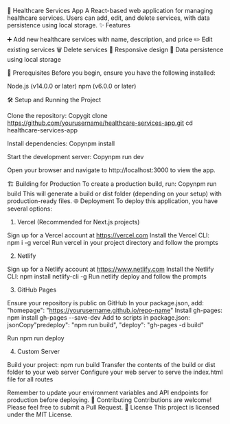 🏥 Healthcare Services App
A React-based web application for managing healthcare services. Users can add, edit, and delete services, with data persistence using local storage.
✨ Features

➕ Add new healthcare services with name, description, and price
✏️ Edit existing services
🗑️ Delete services
📱 Responsive design
💾 Data persistence using local storage

🚀 Prerequisites
Before you begin, ensure you have the following installed:

Node.js (v14.0.0 or later)
npm (v6.0.0 or later)

🛠️ Setup and Running the Project

Clone the repository:
Copygit clone https://github.com/yourusername/healthcare-services-app.git
cd healthcare-services-app

Install dependencies:
Copynpm install

Start the development server:
Copynpm run dev

Open your browser and navigate to http://localhost:3000 to view the app.

🏗️ Building for Production
To create a production build, run:
Copynpm run build
This will generate a build or dist folder (depending on your setup) with production-ready files.
🌐 Deployment
To deploy this application, you have several options:

1. Vercel (Recommended for Next.js projects)

Sign up for a Vercel account at https://vercel.com
Install the Vercel CLI: npm i -g vercel
Run vercel in your project directory and follow the prompts

2. Netlify

Sign up for a Netlify account at https://www.netlify.com
Install the Netlify CLI: npm install netlify-cli -g
Run netlify deploy and follow the prompts

3. GitHub Pages

Ensure your repository is public on GitHub
In your package.json, add: "homepage": "https://yourusername.github.io/repo-name"
Install gh-pages: npm install gh-pages --save-dev
Add to scripts in package.json:
jsonCopy"predeploy": "npm run build",
"deploy": "gh-pages -d build"

Run npm run deploy

4. Custom Server

Build your project: npm run build
Transfer the contents of the build or dist folder to your web server
Configure your web server to serve the index.html file for all routes

Remember to update your environment variables and API endpoints for production before deploying.
🤝 Contributing
Contributions are welcome! Please feel free to submit a Pull Request.
📄 License
This project is licensed under the MIT License.
